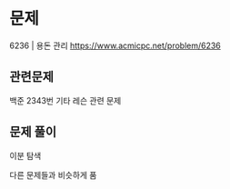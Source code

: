 # 문제

6236 | 용돈 관리
https://www.acmicpc.net/problem/6236

## 관련문제

백준 2343번 기타 레슨 관련 문제

## 문제 풀이

이분 탐색

다른 문제들과 비슷하게 품
